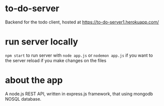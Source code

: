# to-do-server
Backend for the todo client, hosted at https://to-do-server1.herokuapp.com/

# run server locally
`npm start` to run server with `node app.js` or `nodemon app.js` if you want to the server reload if you make changes on the files

# about the app
A node.js REST API, written in express.js framework, that using mongodb NOSQL database.